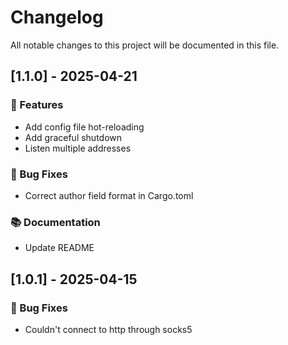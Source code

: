 # Changelog

All notable changes to this project will be documented in this file.

## [1.1.0] - 2025-04-21

### 🚀 Features

- Add config file hot-reloading
- Add graceful shutdown
- Listen multiple addresses

### 🐛 Bug Fixes

- Correct author field format in Cargo.toml

### 📚 Documentation

- Update README

## [1.0.1] - 2025-04-15

### 🐛 Bug Fixes

- Couldn't connect to http through socks5

<!-- generated by git-cliff -->
